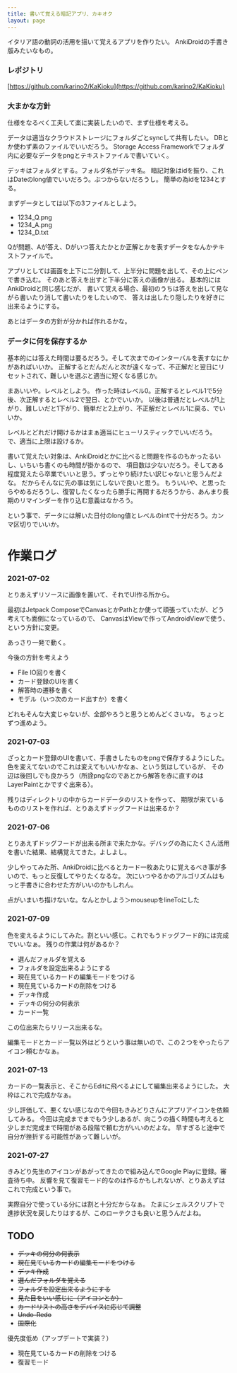 ```yaml
---
title: 書いて覚える暗記アプリ、カキオク
layout: page
---
```

イタリア語の動詞の活用を描いて覚えるアプリを作りたい。
AnkiDroidの手書き版みたいなもの。

### レポジトリ

[https://github.com/karino2/KaKioku](https://github.com/karino2/KaKioku)

### 大まかな方針

仕様をなるべく工夫して楽に実装したいので、まず仕様を考える。

データは適当なクラウドストレージにフォルダごとsyncして共有したい。
DBとか使わず素のファイルでいいだろう。
Storage Access Frameworkでフォルダ内に必要なデータをpngとテキストファイルで書いていく。

デッキはフォルダとする。フォルダ名がデッキ名。
暗記対象はidを振り、これはDateのlong値でいいだろう。ぶつからないだろうし。
簡単の為idを1234とする。

まずデータとしては以下の3ファイルとしよう。

- 1234_Q.png
- 1234_A.png
- 1234_D.txt

Qが問題、Aが答え、Dがいつ答えたかとか正解とかを表すデータをなんかテキストファイルで。

アプリとしては画面を上下に二分割して、上半分に問題を出して、その上にペンで書き込む。
そのあと答えを出すと下半分に答えの画像が出る。
基本的にはAnkiDroidと同じ感じだが、
書いて覚える場合、最初のうちは答えを出して見ながら書いたり消して書いたりをしたいので、
答えは出したり隠したりを好きに出来るようにする。

あとはデータの方針が分かれば作れるかな。

### データに何を保存するか

基本的には答えた時間は要るだろう。そして次までのインターバルを表すなにかがあればいいか。
正解するとだんだんと次が遠くなって、不正解だと翌日にリセットされて、難しいを選ぶと適当に短くなる感じか。

まあいいや。レベルとしよう。
作った時はレベル0。正解するとレベル1で5分後、次正解するとレベル2で翌日、とかでいいか。
以後は普通だとレベルが1上がり、難しいだと1下がり、簡単だと2上がり、不正解だとレベル1に戻る、でいいか。

レベルとどれだけ開けるかはまぁ適当にヒューリスティックでいいだろう。
で、適当に上限は設けるか。

書いて覚えたい対象は、AnkiDroidとかに比べると問題を作るのもかったるいし、いちいち書くのも時間が掛かるので、
項目数は少ないだろう。そしてある程度覚えたら卒業でいいと思う。ずっとやり続けたい訳じゃないと思うんだよな。
だからそんなに先の事は気にしないで良いと思う。
もういいや、と思ったらやめるだろうし、復習したくなったら勝手に再開するだろうから、あんまり長期のリマインダーを作り込む意義はなかろう。

という事で、データには解いた日付のlong値とレベルのintで十分だろう。カンマ区切りでいいか。

# 作業ログ

### 2021-07-02

とりあえずリソースに画像を置いて、それでUI作る所から。

最初はJetpack ComposeでCanvasとかPathとか使って頑張っていたが、どう考えても面倒になっているので、
CanvasはViewで作ってAndroidViewで使う、という方針に変更。

あっさり一発で動く。

今後の方針を考えよう

- File IO回りを書く
- カード登録のUIを書く
- 解答時の遷移を書く
- モデル（いつ次のカード出すか）を書く

どれもそんな大変じゃないが、全部やろうと思うとめんどくさいな。
ちょっとずつ進めよう。


### 2021-07-03

ざっとカード登録のUIを書いて、手書きしたものをpngで保存するようにした。
色を変えてないのでこれは変えてもいいかなぁ、という気はしているが、
その辺は後回しでも良かろう（所詮pngなのであとから解答を赤に直すのはLayerPaintとかですぐ出来る）。

残りはディレクトリの中からカードデータのリストを作って、
期限が来ているもののリストを作れば、とりあえずドッグフードは出来るか？

### 2021-07-06

とりあえずドッグフードが出来る所まで来たかな。デバッグの為にたくさん活用を書いた結果、結構覚えてきた。よしよし。

少しやってみた所、AnkiDroidに比べるとカード一枚あたりに覚えるべき事が多いので、もっと反復してやりたくなるな。
次にいつやるかのアルゴリズムはもっと手書きに合わせた方がいいのかもしれん。

点がいまいち描けないな。なんとかしよう＞mouseupをlineToにした

### 2021-07-09

色を変えるようにしてみた。割といい感じ。これでもうドッグフード的には完成でいいなぁ。
残りの作業は何があるか？

- 選んだフォルダを覚える
- フォルダを設定出来るようにする
- 現在見ているカードの編集モードをつける
- 現在見ているカードの削除をつける
- デッキ作成
- デッキの何分の何表示
- カード一覧

この位出来たらリリース出来るな。

編集モードとカード一覧以外はどうという事は無いので、この２つをやったらアイコン頼むかなぁ。

### 2021-07-13

カードの一覧表示と、そこからEditに飛べるよにして編集出来るようにした。
大枠はこれで完成かなぁ。

少し評価して、悪くない感じなので今回もきみどりさんにアプリアイコンを依頼してみる。
今回は完成までまでもう少しあるが、向こうの描く時間も考えると少しまだ完成まで時間がある段階で頼む方がいいのだよな。
早すぎると途中で自分が挫折する可能性があって難しいが。

### 2021-07-27

きみどり先生のアイコンがあがってきたので組み込んでGoogle Playに登録。審査待ち中。
反響を見て復習モード的なのは作るかもしれないが、とりあえずはこれで完成という事で。

実際自分で使っている分には割と十分だからなぁ。
たまにシェルスクリプトで進捗状況を戻したりはするが、このローテクさも良いと思うんだよね。

## TODO

- ~~デッキの何分の何表示~~
- ~~現在見ているカードの編集モードをつける~~
- ~~デッキ作成~~
- ~~選んだフォルダを覚える~~
- ~~フォルダを設定出来るようにする~~
- ~~見た目をいい感じに（アイコンとか）~~
- ~~カードリストの高さをデバイスに応じて調整~~
- ~~Undo-Redo~~
- ~~国際化~~

優先度低め（アップデートで実装？）

- 現在見ているカードの削除をつける
- 復習モード